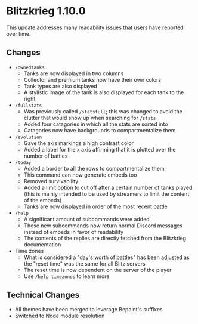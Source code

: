 # Blitzkrieg 1.10.0

This update addresses many readability issues that users have reported over time.

## Changes

- `/ownedtanks`
  - Tanks are now displayed in two columns
  - Collector and premium tanks now have their own colors
  - Tank types are also displayed
  - A stylistic image of the tank is also displayed for each tank to the right
- `/fullstats`
  - Was previously called `/statsfull`; this was changed to avoid the clutter that would show up when searching for `/stats`
  - Added four catagories in which all the stats are sorted into
  - Catagories now have backgrounds to compartmentalize them
- `/evolution`
  - Gave the axis markings a high contrast color
  - Added a label for the x axis affirming that it is plotted over the number of battles
- `/today`
  - Added a border to all the rows to compartmentalize them
  - This command can now generate embeds too
  - Removed survivability
  - Added a limit option to cut off after a certain number of tanks played (this is mainly intended to be used by streamers to limit the content of the embeds)
  - Tanks are now displayed in order of the most recent battle
- `/help`
  - A significant amount of subcommands were added
  - These new subcommands now return normal Discord messages instead of embeds in favor of readability
  - The contents of the replies are directly fetched from the Blitzkrieg documentation
- Time zones
  - What is considered a "day's worth of battles" has been adjusted as the "reset time" was the same for all Blitz servers
  - The reset time is now dependent on the server of the player
  - Use `/help timezones` to learn more

## Technical Changes

- All themes have been merged to leverage Bepaint's suffixes
- Switched to Node module resolution
